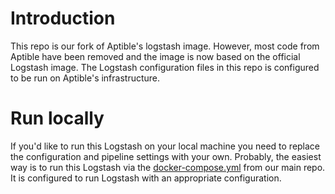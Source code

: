 # Introduction
This repo is our fork of Aptible's logstash image. However, most code from Aptible
have been removed and the image is now based on the official Logstash image.
The Logstash configuration files in this repo is configured to be run on Aptible's
infrastructure.

# Run locally
If you'd like to run this Logstash on your local machine you need to replace the configuration
and pipeline settings with your own. Probably, the easiest way is to run this Logstash via the [docker-compose.yml](https://github.com/Jojnts/jojnts-service/blob/develop/docker-compose.yml)
from our main repo. It is configured to run Logstash with an appropriate configuration.

